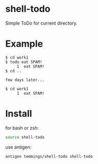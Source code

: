 # shell-todo
Simple ToDo for current directory.

# Example
```
$ cd work1
$ todo eat SPAM!
     1  eat SPAM!
$ cd ..

few days later...

$ cd work1
     1  eat SPAM!
```

# Install

for bash or zsh:
```bash
source shell-todo
```

use antigen:
```bash
antigen temmings/shell-todo shell-todo
```
